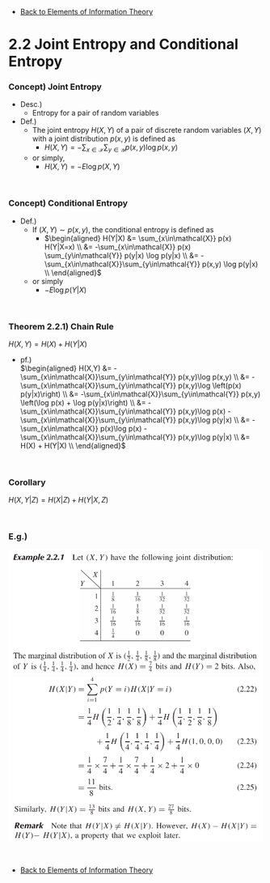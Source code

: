 * [Back to Elements of Information Theory](../../main.md)

# 2.2 Joint Entropy and Conditional Entropy

### Concept) Joint Entropy
- Desc.)
  - Entropy for a pair of random variables
- Def.)
  - The joint entropy $`H(X,Y)`$ of a pair of discrete random variables $`(X,Y)`$ with a joint distribution $`p(x,y)`$ is defined as
    - $`\displaystyle H(X,Y) = -\sum_{x\in\mathcal{X}}\sum_{y\in\mathcal{Y}}p(x,y)\log p(x,y)`$
  - or simply,
    - $`H(X,Y) = -E\log p(X,Y)`$

<br>

### Concept) Conditional Entropy
- Def.)
  - If $`(X,Y)\sim p(x,y)`$, the conditional entropy is defined as
    - $`\begin{aligned}
        H(Y|X) &= \sum_{x\in\mathcal{X}} p(x) H(Y|X=x) \\
        &= -\sum_{x\in\mathcal{X}} p(x) \sum_{y\in\mathcal{Y}} p(y|x) \log p(y|x) \\
        &= -\sum_{x\in\mathcal{X}}\sum_{y\in\mathcal{Y}} p(x,y) \log p(y|x) \\
    \end{aligned}`$
  - or simply
    - $`-E\log p(Y|X)`$


<br>

### Theorem 2.2.1) Chain Rule
$`H(X,Y) = H(X) + H(Y|X)`$
- pf.)   
  $`\begin{aligned}
    H(X,Y) &= -\sum_{x\in\mathcal{X}}\sum_{y\in\mathcal{Y}} p(x,y)\log p(x,y) \\
    &= -\sum_{x\in\mathcal{X}}\sum_{y\in\mathcal{Y}} p(x,y)\log \left(p(x) p(y|x)\right) \\
    &= -\sum_{x\in\mathcal{X}}\sum_{y\in\mathcal{Y}} p(x,y) \left(\log p(x) + \log p(y|x)\right) \\
    &= -\sum_{x\in\mathcal{X}}\sum_{y\in\mathcal{Y}} p(x,y)\log p(x) -\sum_{x\in\mathcal{X}}\sum_{y\in\mathcal{Y}} p(x,y)\log p(y|x) \\
    &= -\sum_{x\in\mathcal{X}} p(x)\log p(x) -\sum_{x\in\mathcal{X}}\sum_{y\in\mathcal{Y}} p(x,y)\log p(y|x) \\
    &= H(X) + H(Y|X) \\
  \end{aligned}`$

<br>

### Corollary
$`H(X, Y|Z) = H(X|Z) + H(Y|X, Z)`$

<br>

### E.g.)
![](images/001.png)   
![](images/002.png)   



<br>

* [Back to Elements of Information Theory](../../main.md)
